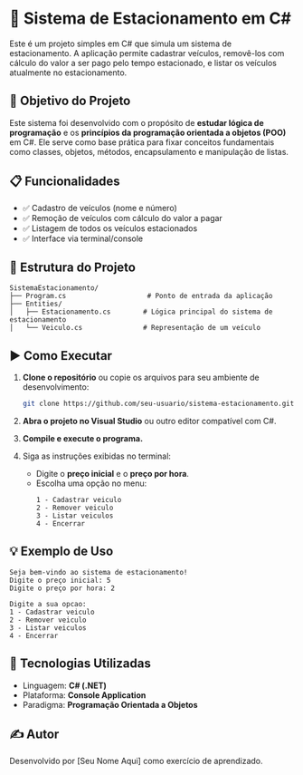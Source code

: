 # 🚗 Sistema de Estacionamento em C#

Este é um projeto simples em C# que simula um sistema de estacionamento. A aplicação permite cadastrar veículos, removê-los com cálculo do valor a ser pago pelo tempo estacionado, e listar os veículos atualmente no estacionamento.

## 🎯 Objetivo do Projeto

Este sistema foi desenvolvido com o propósito de **estudar lógica de programação** e os **princípios da programação orientada a objetos (POO)** em C#. Ele serve como base prática para fixar conceitos fundamentais como classes, objetos, métodos, encapsulamento e manipulação de listas.

## 📋 Funcionalidades

- ✅ Cadastro de veículos (nome e número)
- ✅ Remoção de veículos com cálculo do valor a pagar
- ✅ Listagem de todos os veículos estacionados
- ✅ Interface via terminal/console

## 📁 Estrutura do Projeto

```
SistemaEstacionamento/
├── Program.cs                    # Ponto de entrada da aplicação
├── Entities/
│   ├── Estacionamento.cs        # Lógica principal do sistema de estacionamento
│   └── Veiculo.cs               # Representação de um veículo
```

## ▶️ Como Executar

1. **Clone o repositório** ou copie os arquivos para seu ambiente de desenvolvimento:
   ```bash
   git clone https://github.com/seu-usuario/sistema-estacionamento.git
   ```

2. **Abra o projeto no Visual Studio** ou outro editor compatível com C#.

3. **Compile e execute o programa.**

4. Siga as instruções exibidas no terminal:
   - Digite o **preço inicial** e o **preço por hora**.
   - Escolha uma opção no menu:
     ```
     1 - Cadastrar veiculo
     2 - Remover veiculo
     3 - Listar veiculos
     4 - Encerrar
     ```

## 💡 Exemplo de Uso

```
Seja bem-vindo ao sistema de estacionamento!
Digite o preço inicial: 5
Digite o preço por hora: 2

Digite a sua opcao:
1 - Cadastrar veiculo
2 - Remover veiculo
3 - Listar veiculos
4 - Encerrar
```

## 🧱 Tecnologias Utilizadas

- Linguagem: **C# (.NET)**
- Plataforma: **Console Application**
- Paradigma: **Programação Orientada a Objetos**

## ✍️ Autor

Desenvolvido por [Seu Nome Aqui] como exercício de aprendizado.
